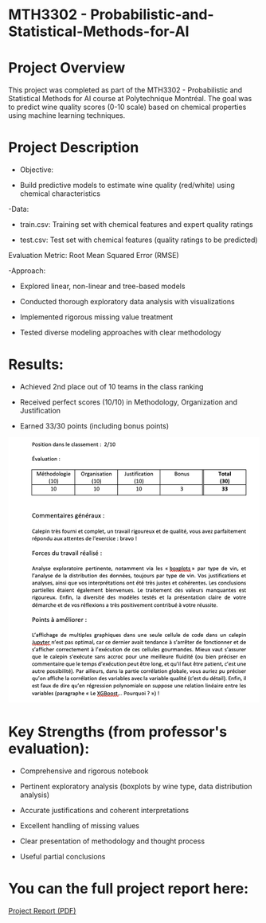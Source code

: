 # MTH3302 - Probabilistic-and-Statistical-Methods-for-AI

# Project Overview
This project was completed as part of the MTH3302 - Probabilistic and Statistical Methods for AI course at Polytechnique Montréal. The goal was to predict wine quality scores (0-10 scale) based on chemical properties using machine learning techniques.

# Project Description
- Objective:

* Build predictive models to estimate wine quality (red/white) using chemical characteristics

-Data:

* train.csv: Training set with chemical features and expert quality ratings

* test.csv: Test set with chemical features (quality ratings to be predicted)

Evaluation Metric: Root Mean Squared Error (RMSE)

-Approach:

* Explored linear, non-linear and tree-based models

* Conducted thorough exploratory data analysis with visualizations

* Implemented rigorous missing value treatment

* Tested diverse modeling approaches with clear methodology

# Results:
* Achieved 2nd place out of 10 teams in the class ranking

* Received perfect scores (10/10) in Methodology, Organization and Justification

* Earned 33/30 points (including bonus points)

![](results.png)

# Key Strengths (from professor's evaluation):
* Comprehensive and rigorous notebook

* Pertinent exploratory analysis (boxplots by wine type, data distribution analysis)

* Accurate justifications and coherent interpretations

* Excellent handling of missing values

* Clear presentation of methodology and thought process

* Useful partial conclusions


# You can the full project report here:
[Project Report (PDF)](Projet_Equipe_E.pdf)